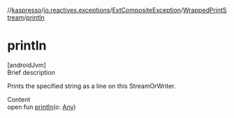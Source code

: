 //[kaspresso](../../../index.md)/[io.reactivex.exceptions](../../index.md)/[ExtCompositeException](../index.md)/[WrappedPrintStream](index.md)/[println](println.md)



# println  
[androidJvm]  
Brief description  


Prints the specified string as a line on this StreamOrWriter. 

  
Content  
open fun [println](println.md)(o: [Any](https://kotlinlang.org/api/latest/jvm/stdlib/kotlin/-any/index.html))  



